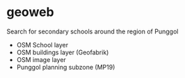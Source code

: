 # geoweb
Search for secondary schools around the region of Punggol
- OSM School layer
- OSM buildings layer (Geofabrik)
- OSM image layer
- Punggol planning subzone (MP19)
